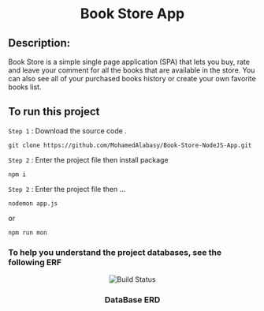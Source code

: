 <h1 align="center"> Book Store App </h1>
 
## Description:
 
Book Store is a simple single page application (SPA) that lets you buy, rate and leave your comment for all the books that are available in the store.
You can also see all of your purchased books history or create your own favorite books list.

## To run this project 

`Step 1` :  Download the source code .
```
git clone https://github.com/MohamedAlabasy/Book-Store-NodeJS-App.git
```

`Step 2` :  Enter the project file then install package
```
npm i
```
`Step 2` :  Enter the project file then ...
```
nodemon app.js 
```
or
```
npm run mon
```
### To help you understand the project databases, see the following ERF

<p align="center">
   <img src="https://user-images.githubusercontent.com/93389016/172471237-b50f578f-b66b-46d8-ba64-b84181a738dc.jpg" alt="Build Status">
</p>
<h3 align="center"> DataBase ERD </h3>
